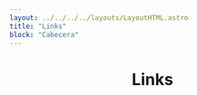 ```yaml
---
layout: ../../../../layouts/LayoutHTML.astro
title: "Links"
block: "Cabecera"
---
```


<h1 align='center'>Links</h1>
